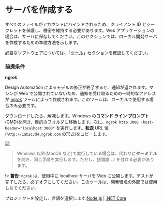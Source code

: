 # サーバを作成する

すべてのファイルがアカウントにバインドされるため、クライアント ID とシークレットを保護し、機密を維持する必要があります。Web アプリケーションの場合は、サーバに保存してください。このセクションでは、ローカル開発サーバを作成するための準備方法を示します。

必要なソフトウェアについては、「[ツール](environment/tools/)」セクションを確認してください。

### 前提条件

**ngrok**

Design Automation によるモデルの修正が終了すると、通知が返されます。マシンが Web で公開されていないため、通知を受け取るための一時的なアドレスが [ngrok](https://ngrok.com/) ツールによって作成されます。このツールは、ローカルで使用する場合のみ必要です。 

ダウンロードしたら、解凍します。Windows の**コマンド ライン プロンプト**(CMD)を開き、目的のフォルダに移動します。次に、`ngrok http 3000 -host-header="localhost:3000"` を実行します。**転送** URL 値(`http://1ab2c3d4.ngrok.com` の形式)をコピーします。

![](/_media/designautomation/ngrok.gif)

> Windows 以外(MacOS など)で実行している場合は、代わりに**ターミナル**を開き、同じ手順を実行します。ただし、接頭語 `./` を付ける必要があります。

!> **警告**: `ngrok` は、使用中に localhost サーバを Web に公開します。テストが完了したら、必ずオフにしてください。このツールは、開発環境の外部では使用しなでください。

プロジェクトを設定し、言語を選択します:[Node.js](environment/setup/nodejs_da) | [.NET Core](environment/setup/netcore_da)